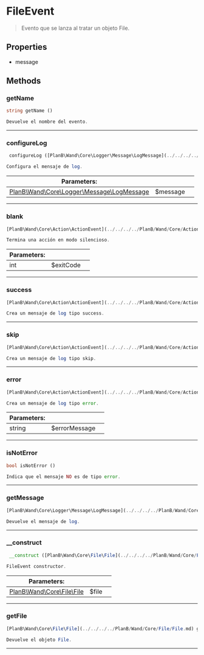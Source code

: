 
                                                                                                                                            
    
# FileEvent


> Evento que se lanza al tratar un objeto File.
>
> 






## Properties
- message


## Methods

### getName
``` php
string getName ()

Devuelve el nombre del evento.

```


---


### configureLog
``` php
 configureLog ([PlanB\Wand\Core\Logger\Message\LogMessage](../../../../PlanB/Wand/Core/Logger/Message/LogMessage.md) $message)

Configura el mensaje de log.

```

|Parameters: | | |
| --- | --- | --- |
|[PlanB\Wand\Core\Logger\Message\LogMessage](../../../../PlanB/Wand/Core/Logger/Message/LogMessage.md) |$message |  |

---


### blank
``` php
[PlanB\Wand\Core\Action\ActionEvent](../../../../PlanB/Wand/Core/Action/ActionEvent.md) blank (int $exitCode)

Termina una acción en modo silencioso.

```

|Parameters: | | |
| --- | --- | --- |
|int |$exitCode |  |

---


### success
``` php
[PlanB\Wand\Core\Action\ActionEvent](../../../../PlanB/Wand/Core/Action/ActionEvent.md) success ()

Crea un mensaje de log tipo success.

```


---


### skip
``` php
[PlanB\Wand\Core\Action\ActionEvent](../../../../PlanB/Wand/Core/Action/ActionEvent.md) skip ()

Crea un mensaje de log tipo skip.

```


---


### error
``` php
[PlanB\Wand\Core\Action\ActionEvent](../../../../PlanB/Wand/Core/Action/ActionEvent.md) error (string $errorMessage = null)

Crea un mensaje de log tipo error.

```

|Parameters: | | |
| --- | --- | --- |
|string |$errorMessage |  |

---


### isNotError
``` php
bool isNotError ()

Indica que el mensaje NO es de tipo error.

```


---


### getMessage
``` php
[PlanB\Wand\Core\Logger\Message\LogMessage](../../../../PlanB/Wand/Core/Logger/Message/LogMessage.md) getMessage ()

Devuelve el mensaje de log.

```


---


### __construct
``` php
 __construct ([PlanB\Wand\Core\File\File](../../../../PlanB/Wand/Core/File/File.md) $file)

FileEvent constructor.

```

|Parameters: | | |
| --- | --- | --- |
|[PlanB\Wand\Core\File\File](../../../../PlanB/Wand/Core/File/File.md) |$file |  |

---


### getFile
``` php
[PlanB\Wand\Core\File\File](../../../../PlanB/Wand/Core/File/File.md) getFile ()

Devuelve el objeto File.

```


---


                                                                                                                                                                                                                                                                                                                                                                                                            
    
                                                                                                                                                                                                                                                                             
                